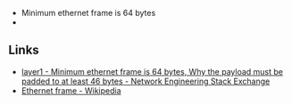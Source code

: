 - Minimum ethernet frame is 64 bytes
- 

## Links
- [layer1 - Minimum ethernet frame is 64 bytes, Why the payload must be padded to at least 46 bytes - Network Engineering Stack Exchange](https://networkengineering.stackexchange.com/questions/34189/minimum-ethernet-frame-is-64-bytes-why-the-payload-must-be-padded-to-at-least-4)
- [Ethernet frame - Wikipedia](https://en.wikipedia.org/wiki/Ethernet_frame)